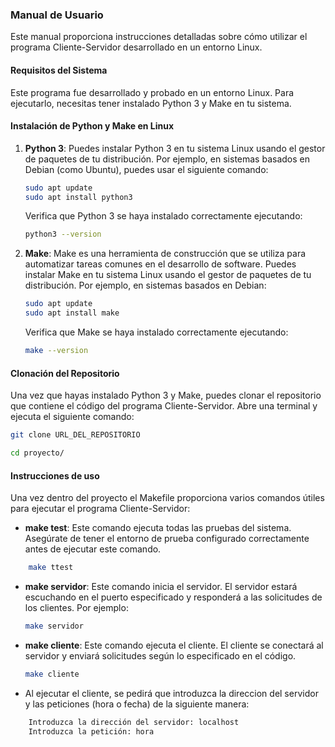 ### Manual de Usuario

Este manual proporciona instrucciones detalladas sobre cómo utilizar el programa Cliente-Servidor desarrollado en un entorno Linux.

#### Requisitos del Sistema

Este programa fue desarrollado y probado en un entorno Linux. Para ejecutarlo, necesitas tener instalado Python 3 y Make en tu sistema.

#### Instalación de Python y Make en Linux

1. **Python 3**: Puedes instalar Python 3 en tu sistema Linux usando el gestor de paquetes de tu distribución. Por ejemplo, en sistemas basados en Debian (como Ubuntu), puedes usar el siguiente comando:

    ```bash
    sudo apt update
    sudo apt install python3
    ```

    Verifica que Python 3 se haya instalado correctamente ejecutando:

    ```bash
    python3 --version
    ```

2. **Make**: Make es una herramienta de construcción que se utiliza para automatizar tareas comunes en el desarrollo de software. Puedes instalar Make en tu sistema Linux usando el gestor de paquetes de tu distribución. Por ejemplo, en sistemas basados en Debian:

    ```bash
    sudo apt update
    sudo apt install make
    ```

    Verifica que Make se haya instalado correctamente ejecutando:

    ```bash
    make --version
    ```

#### Clonación del Repositorio

Una vez que hayas instalado Python 3 y Make, puedes clonar el repositorio que contiene el código del programa Cliente-Servidor. Abre una terminal y ejecuta el siguiente comando:

```bash
git clone URL_DEL_REPOSITORIO

cd proyecto/
```

#### Instrucciones de uso

Una vez dentro del proyecto el Makefile proporciona varios comandos útiles para ejecutar el programa Cliente-Servidor:

- **make test**: Este comando ejecuta todas las pruebas del sistema. Asegúrate de tener el entorno de prueba configurado correctamente antes de ejecutar este comando.

```bash
    make ttest
```

- **make servidor**: Este comando inicia el servidor. El servidor estará escuchando en el puerto especificado y responderá a las solicitudes de los clientes. Por ejemplo:

    ```bash
    make servidor
    ```

- **make cliente**: Este comando ejecuta el cliente. El cliente se conectará al servidor y enviará solicitudes según lo especificado en el código.

    ```bash
    make cliente
    ```
- Al ejecutar el cliente, se pedirá que introduzca la direccion del servidor y las peticiones (hora o fecha) de la siguiente manera:

```bash
    Introduzca la dirección del servidor: localhost
    Introduzca la petición: hora
```